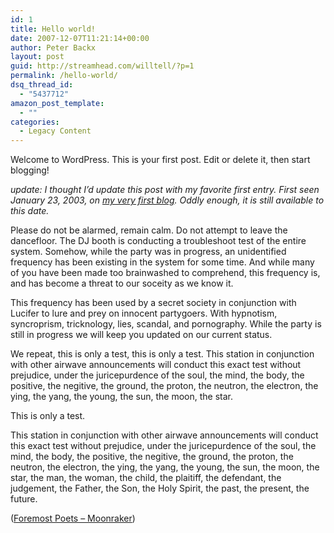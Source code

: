 ```yaml
---
id: 1
title: Hello world!
date: 2007-12-07T11:21:14+00:00
author: Peter Backx
layout: post
guid: http://streamhead.com/willtell/?p=1
permalink: /hello-world/
dsq_thread_id:
  - "5437712"
amazon_post_template:
  - ""
categories:
  - Legacy Content
---
```

Welcome to WordPress. This is your first post. Edit or delete it, then start blogging!

_update: I thought I&#8217;d update this post with my favorite first entry. First seen January 23, 2003, on <a title="old stuff" href="http://radio.weblogs.com/0118796/2003/01/23.html" target="_blank">my very first blog</a>. Oddly enough, it is still available to this date._

Please do not be alarmed, remain calm. Do not attempt to leave the dancefloor. The DJ booth is conducting a troubleshoot test of the entire system. Somehow, while the party was in progress, an unidentified frequency has been existing in the system for some time. And while many of you have been made too brainwashed to comprehend, this frequency is, and has become a threat to our soceity as we know it.

This frequency has been used by a secret society in conjunction with Lucifer to lure and prey on innocent partygoers. With hypnotism, syncroprism, tricknology, lies, scandal, and pornography. While the party is still in progress we will keep you updated on our current status.

We repeat, this is only a test, this is only a test. This station in conjunction with other airwave announcements will conduct this exact test without prejudice, under the juricepurdence of the soul, the mind, the body, the positive, the negitive, the ground, the proton, the neutron, the electron, the ying, the yang, the young, the sun, the moon, the star.

This is only a test.

This station in conjunction with other airwave announcements will conduct this exact test without prejudice, under the juricepurdence of the soul, the mind, the body, the positive, the negitive, the ground, the proton, the neutron, the electron, the ying, the yang, the young, the sun, the moon, the star, the man, the woman, the child, the plaitiff, the defendant, the judgement, the Father, the Son, the Holy Spirit, the past, the present, the future.

(<a title="Discogs enry for Foremost Poets - Moonraker" href="http://www.discogs.com/release/39572" target="_blank">Foremost Poets &#8211; Moonraker</a>)

<!-- AddThis Advanced Settings generic via filter on the_content -->

<!-- AddThis Share Buttons generic via filter on the_content -->